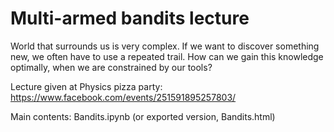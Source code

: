 # Multi-armed bandits lecture

World that surrounds us is very complex. If we want to discover something new, we often have to use a repeated trail. How can we gain this knowledge optimally, when we are constrained by our tools?

Lecture given at Physics pizza party: https://www.facebook.com/events/251591895257803/

Main contents: Bandits.ipynb (or exported version, Bandits.html)
